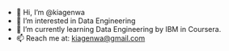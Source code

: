 - 👋 Hi, I’m @kiagenwa
- 👀 I’m interested in Data Engineering
- 🌱 I’m currently learning Data Engineering by IBM in Coursera.
- 📫 Reach me at: kiagenwa@gmail.com

<!---
kiagenwa/kiagenwa is a ✨ special ✨ repository because its `README.md` (this file) appears on your GitHub profile.
You can click the Preview link to take a look at your changes.
--->
